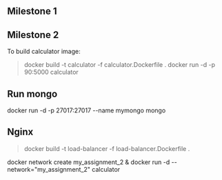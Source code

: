 ## Milestone 1


## Milestone 2
To build calculator image:
> docker build -t calculator -f calculator.Dockerfile .
> docker run -d -p 90:5000 calculator


## Run mongo
docker run -d -p 27017:27017 --name mymongo mongo


## Nginx
> docker build -t load-balancer -f load-balancer.Dockerfile .






docker network create my_assignment_2 &
docker run -d --network="my_assignment_2" calculator
